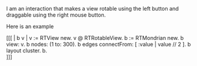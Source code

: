 I am an interaction that makes a view rotable using the left button and draggable using the right mouse button.

Here is an example

[[[ 
	| b v |
	v := RTView new.
	v @ RTRotableView.
	b := RTMondrian new.
	b view: v.
	b nodes: (1 to: 300).
	b edges connectFrom: [ :value | value // 2 ].
	b layout cluster.
	b.			
]]]